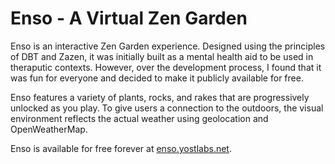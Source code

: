 # Enso - A Virtual Zen Garden

Enso is an interactive Zen Garden experience. Designed using the principles of DBT and Zazen, it was initially built as a mental health aid to be used in theraputic contexts. However, over the development process, I found that it was fun for everyone and decided to make it publicly available for free.

Enso features a variety of plants, rocks, and rakes that are progressively unlocked as you play. To give users a connection to the outdoors, the visual environment reflects the actual weather using geolocation and OpenWeatherMap.

Enso is available for free forever at
[enso.yostlabs.net](http://enso.yostlabs.net/).

